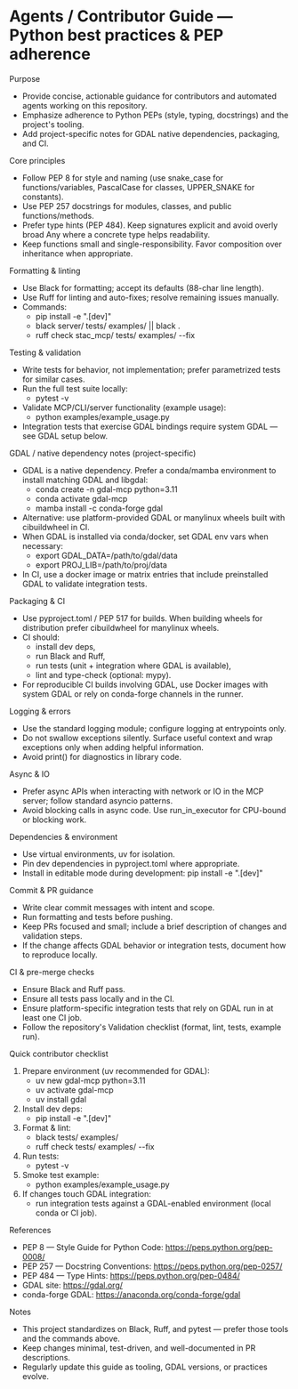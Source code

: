 # Agents / Contributor Guide — Python best practices & PEP adherence

Purpose
- Provide concise, actionable guidance for contributors and automated agents working on this repository.
- Emphasize adherence to Python PEPs (style, typing, docstrings) and the project's tooling.
- Add project-specific notes for GDAL native dependencies, packaging, and CI.

Core principles
- Follow PEP 8 for style and naming (use snake_case for functions/variables, PascalCase for classes, UPPER_SNAKE for constants).
- Use PEP 257 docstrings for modules, classes, and public functions/methods.
- Prefer type hints (PEP 484). Keep signatures explicit and avoid overly broad Any where a concrete type helps readability.
- Keep functions small and single-responsibility. Favor composition over inheritance when appropriate.

Formatting & linting
- Use Black for formatting; accept its defaults (88-char line length).
- Use Ruff for linting and auto-fixes; resolve remaining issues manually.
- Commands:
  - pip install -e ".[dev]"
  - black server/ tests/ examples/ || black .
  - ruff check stac_mcp/ tests/ examples/ --fix

Testing & validation
- Write tests for behavior, not implementation; prefer parametrized tests for similar cases.
- Run the full test suite locally:
  - pytest -v
- Validate MCP/CLI/server functionality (example usage):
  - python examples/example_usage.py
- Integration tests that exercise GDAL bindings require system GDAL — see GDAL setup below.

GDAL / native dependency notes (project-specific)
- GDAL is a native dependency. Prefer a conda/mamba environment to install matching GDAL and libgdal:
  - conda create -n gdal-mcp python=3.11
  - conda activate gdal-mcp
  - mamba install -c conda-forge gdal
- Alternative: use platform-provided GDAL or manylinux wheels built with cibuildwheel in CI.
- When GDAL is installed via conda/docker, set GDAL env vars when necessary:
  - export GDAL_DATA=/path/to/gdal/data
  - export PROJ_LIB=/path/to/proj/data
- In CI, use a docker image or matrix entries that include preinstalled GDAL to validate integration tests.

Packaging & CI
- Use pyproject.toml / PEP 517 for builds. When building wheels for distribution prefer cibuildwheel for manylinux wheels.
- CI should:
  - install dev deps,
  - run Black and Ruff,
  - run tests (unit + integration where GDAL is available),
  - lint and type-check (optional: mypy).
- For reproducible CI builds involving GDAL, use Docker images with system GDAL or rely on conda-forge channels in the runner.

Logging & errors
- Use the standard logging module; configure logging at entrypoints only.
- Do not swallow exceptions silently. Surface useful context and wrap exceptions only when adding helpful information.
- Avoid print() for diagnostics in library code.

Async & IO
- Prefer async APIs when interacting with network or IO in the MCP server; follow standard asyncio patterns.
- Avoid blocking calls in async code. Use run_in_executor for CPU-bound or blocking work.

Dependencies & environment
- Use virtual environments, uv for isolation.
- Pin dev dependencies in pyproject.toml where appropriate.
- Install in editable mode during development: pip install -e ".[dev]"

Commit & PR guidance
- Write clear commit messages with intent and scope.
- Run formatting and tests before pushing.
- Keep PRs focused and small; include a brief description of changes and validation steps.
- If the change affects GDAL behavior or integration tests, document how to reproduce locally.

CI & pre-merge checks
- Ensure Black and Ruff pass.
- Ensure all tests pass locally and in the CI.
- Ensure platform-specific integration tests that rely on GDAL run in at least one CI job.
- Follow the repository's Validation checklist (format, lint, tests, example run).

Quick contributor checklist
1. Prepare environment (uv recommended for GDAL):
    - uv new gdal-mcp python=3.11
    - uv activate gdal-mcp
    - uv install gdal
2. Install dev deps:
   - pip install -e ".[dev]"
3. Format & lint:
   - black tests/ examples/
   - ruff check tests/ examples/ --fix
4. Run tests:
   - pytest -v
5. Smoke test example:
   - python examples/example_usage.py
6. If changes touch GDAL integration:
   - run integration tests against a GDAL-enabled environment (local conda or CI job).

References
- PEP 8 — Style Guide for Python Code: https://peps.python.org/pep-0008/
- PEP 257 — Docstring Conventions: https://peps.python.org/pep-0257/
- PEP 484 — Type Hints: https://peps.python.org/pep-0484/
- GDAL site: https://gdal.org/
- conda-forge GDAL: https://anaconda.org/conda-forge/gdal

Notes
- This project standardizes on Black, Ruff, and pytest — prefer those tools and the commands above.
- Keep changes minimal, test-driven, and well-documented in PR descriptions.
- Regularly update this guide as tooling, GDAL versions, or practices evolve.